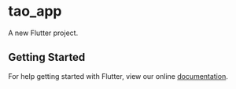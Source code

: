 # tao_app

A new Flutter project.

## Getting Started

For help getting started with Flutter, view our online
[documentation](https://flutter.io/).
